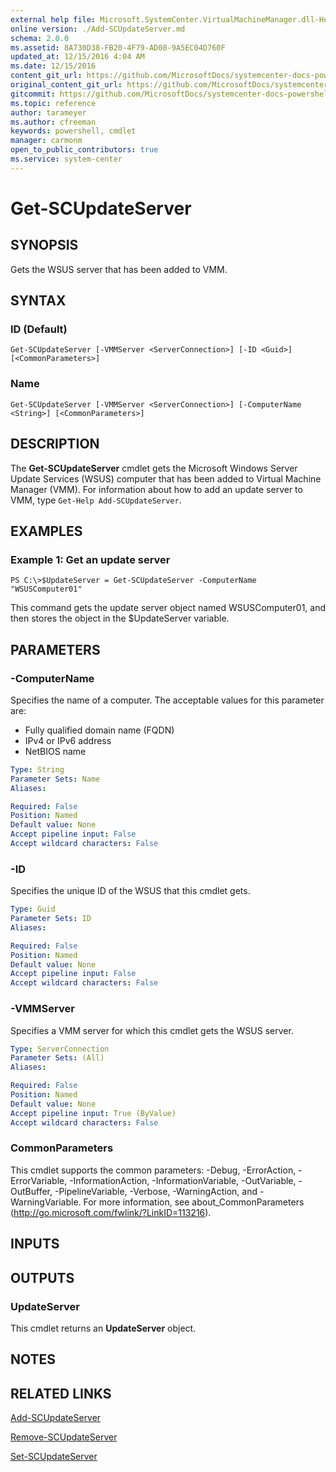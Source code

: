 ```yaml
---
external help file: Microsoft.SystemCenter.VirtualMachineManager.dll-Help.xml
online version: ./Add-SCUpdateServer.md
schema: 2.0.0
ms.assetid: 8A730D38-FB20-4F79-AD08-9A5EC04D760F
updated_at: 12/15/2016 4:04 AM
ms.date: 12/15/2016
content_git_url: https://github.com/MicrosoftDocs/systemcenter-docs-powershell/blob/master/systemcenter-cmdlets/SystemCenter2016/VirtualMachineManager/vlatest/Get-SCUpdateServer.md
original_content_git_url: https://github.com/MicrosoftDocs/systemcenter-docs-powershell/blob/master/systemcenter-cmdlets/SystemCenter2016/VirtualMachineManager/vlatest/Get-SCUpdateServer.md
gitcommit: https://github.com/MicrosoftDocs/systemcenter-docs-powershell/blob/7df4508c7b907a214e6a8eca76037b06065ef078/systemcenter-cmdlets/SystemCenter2016/VirtualMachineManager/vlatest/Get-SCUpdateServer.md
ms.topic: reference
author: tarameyer
ms.author: cfreeman
keywords: powershell, cmdlet
manager: carmonm
open_to_public_contributors: true
ms.service: system-center
---
```


# Get-SCUpdateServer

## SYNOPSIS
Gets the WSUS server that has been added to VMM.

## SYNTAX

### ID (Default)
```
Get-SCUpdateServer [-VMMServer <ServerConnection>] [-ID <Guid>] [<CommonParameters>]
```

### Name
```
Get-SCUpdateServer [-VMMServer <ServerConnection>] [-ComputerName <String>] [<CommonParameters>]
```

## DESCRIPTION
The **Get-SCUpdateServer** cmdlet gets the Microsoft Windows Server Update Services (WSUS) computer that has been added to Virtual Machine Manager (VMM).
For information about how to add an update server to VMM, type `Get-Help Add-SCUpdateServer`.

## EXAMPLES

### Example 1: Get an update server
```
PS C:\>$UpdateServer = Get-SCUpdateServer -ComputerName "WSUSComputer01"
```

This command gets the update server object named WSUSComputer01, and then stores the object in the $UpdateServer variable.

## PARAMETERS

### -ComputerName
Specifies the name of a computer.
The acceptable values for this parameter are:

- Fully qualified domain name (FQDN) 
- IPv4 or IPv6 address
- NetBIOS name

```yaml
Type: String
Parameter Sets: Name
Aliases: 

Required: False
Position: Named
Default value: None
Accept pipeline input: False
Accept wildcard characters: False
```

### -ID
Specifies the unique ID of the WSUS that this cmdlet gets.

```yaml
Type: Guid
Parameter Sets: ID
Aliases: 

Required: False
Position: Named
Default value: None
Accept pipeline input: False
Accept wildcard characters: False
```

### -VMMServer
Specifies a VMM server for which this cmdlet gets the WSUS server.

```yaml
Type: ServerConnection
Parameter Sets: (All)
Aliases: 

Required: False
Position: Named
Default value: None
Accept pipeline input: True (ByValue)
Accept wildcard characters: False
```

### CommonParameters
This cmdlet supports the common parameters: -Debug, -ErrorAction, -ErrorVariable, -InformationAction, -InformationVariable, -OutVariable, -OutBuffer, -PipelineVariable, -Verbose, -WarningAction, and -WarningVariable. For more information, see about_CommonParameters (http://go.microsoft.com/fwlink/?LinkID=113216).

## INPUTS

## OUTPUTS

### UpdateServer
This cmdlet returns an **UpdateServer** object.

## NOTES

## RELATED LINKS

[Add-SCUpdateServer](xref:SystemCenter2016/VirtualMachineManager/vlatest/Add-SCUpdateServer.md)

[Remove-SCUpdateServer](xref:SystemCenter2016/VirtualMachineManager/vlatest/Remove-SCUpdateServer.md)

[Set-SCUpdateServer](xref:SystemCenter2016/VirtualMachineManager/vlatest/Set-SCUpdateServer.md)

